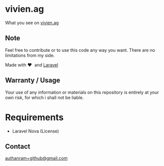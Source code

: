 # vivien.ag

What you see on [vivien.ag](https://vivien.ag)

## Note

Feel free to contribute or to use this code any way you want. There are no limitations from my side.

Made with :heart:  and [Laravel](https://laravel.com)

## Warranty / Usage

Your use of any information or materials on this repository is entirely at your own risk, for which i shall not be liable.

# Requirements

- Laravel Nova (License)

## Contact
authanram+github@gmail.com
